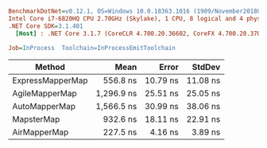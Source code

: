 ``` ini

BenchmarkDotNet=v0.12.1, OS=Windows 10.0.18363.1016 (1909/November2018Update/19H2)
Intel Core i7-6820HQ CPU 2.70GHz (Skylake), 1 CPU, 8 logical and 4 physical cores
.NET Core SDK=3.1.401
  [Host] : .NET Core 3.1.7 (CoreCLR 4.700.20.36602, CoreFX 4.700.20.37001), X64 RyuJIT

Job=InProcess  Toolchain=InProcessEmitToolchain  

```
|           Method |       Mean |    Error |   StdDev |
|----------------- |-----------:|---------:|---------:|
| ExpressMapperMap |   556.8 ns | 10.79 ns | 11.08 ns |
|   AgileMapperMap | 1,296.9 ns | 25.51 ns | 25.05 ns |
|    AutoMapperMap | 1,566.5 ns | 30.99 ns | 38.06 ns |
|       MapsterMap |   932.6 ns | 18.11 ns | 22.91 ns |
|     AirMapperMap |   227.5 ns |  4.16 ns |  3.89 ns |
